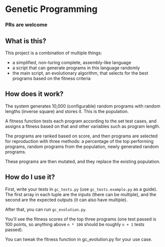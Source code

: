 # Genetic Programming

### PRs are welcome

## What is this?

This project is a combination of multiple things:

- a simplified, non-turing complete, assembly-like language
- a script that can generate programs in this language randomly
- the main script, an evolutionary algorithm, that selects for the best programs based on the fitness criteria

## How does it work?

The system generates 10,000 (configurable) random programs with random lengths (inverse square) and stores it. This is the population.

A fitness function tests each program according to the set test cases, and assigns a fitness based on that and other variables such as program length.

The programs are ranked based on score, and then programs are selected for reproduction with three methods: a percentage of the top performing programs, random programs from the population, newly generated random programs.

These programs are then mutated, and they replace the existing population.

## How do I use it?

First, write your tests in `gc_tests.py` (use `gc_tests.example.py` as a guide). The first array in each tuple are the inputs (there can be multiple), and the second are the expected outputs (it can also have multiple).

After that, you can run `gc_evolution.py`.

You'll see the fitness scores of the top three programs (one test passed is 100 points, so anything above `n * 100` should be roughly `n + 1` tests passed).

You can tweak the fitness function in gc_evolution.py for your use case.
